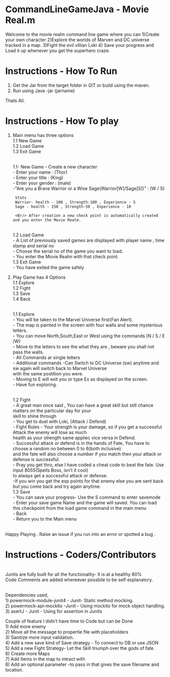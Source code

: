 # CommandLineGameJava - Movie Real.m
Welcome to the movie realm command line game where you can 
1)Create your own character
2)Explore the worlds of Marven and DC universe tracked in a map.
3)Fight the evil villian Loki
4) Save your progress and Load it up whenever you get the superhero craze.

# Instructions - How To Run
1) Get the Jar from the target folder in GIT or build using the maven.
2) Run using Java -jar (jarname)

Thats All.

# Instructions - How To play
1) Main menu has three options
	<Br/> 1.1 New Game
	<Br/> 1.2 Load Game
	<Br/> 1.3 Exit Game
	
	<Br/> 1.1- New Game - Create a new character
		<Br/> - Enter your name : (Thor)
		<Br/> - Enter your title : (King)
		<Br/> - Enter your gender : (male)
		<Br/> -"Are you a Brave Warrior or a Wise Sage(Warrior[W]/Sage[S])" : (W / S)
		
		Stats 
		Warrior- health - 100 , Strength-100 , Experience - 5
		Sage - health - 150 , Strength-50 , Experience - 10
		
		<Br/> After creation a new check point is automatically created and you enter the Movie Realm.
		
	<Br/> 1.2 Load Game
		<Br/> - A List of previously saved games are displayed with player name , time stamp and serial no
		<Br/> - Choose the serial no of the game you want to load.
		<Br/> - You enter the Movie Realm with that check point.
	<Br/> 1.3 Exit Game
		<Br/> - You have exited the game safely
		
2) Play Game has 4 Options
	<Br/> 1.1 Explore
	<Br/> 1.2 Fight
	<Br/> 1.3 Save
	<Br/> 1.4 Back
	
	<Br/> 1.1 Explore
		<Br/> - You will be taken to the Marvel Universe first(Fan Alert).
		<Br/> - The map is painted in the screen with four walls and some mysterious letters.
		<Br/> - You can move North,South,East or West using the commands (N / S / E /W)
		<Br/> - Move to the letters to see the what they are , beware you shall not pass the walls.
		<Br/> - All Commands ar single letters
		<Br/> - Additional commands -Can Switch to DC Universe (sw) anytime and sw again will switch back to Marvel Universe  <Br/> with the same postition you were.
		<Br/> - Moving to E will exit you or type Ex as displayed on the screen.
		<Br/> - Have fun exploring.
	
	<Br/> 1.2 Fight	
		<Br/> - A great man once said , You can have a great skill but still chance matters on the particular day for your <Br/> skill to shine through
		<Br/> - You get to duel with Loki, (Attack / Defend)
		<Br/> - Fight Rules - Your strength is your damage, so if you get a successful Attack the enemy will lose as much <Br/> health as your strength same appliec vice versa in Defend.
		<Br/> - Successful attack or defend is in the hands of Fate, You have to choose a random no between 0 to 6(both inclusive) 
		<Br/> and the fate will also choose a number if you match then your attack or defense is successful.
		<Br/> - Pray you get thro, else I have coded a cheat code to beat the fate. Use input 8055(Spells Boss, isn't it cool)<Br/>  to always get a successful attack or defense.
		<Br/> -If you win you get the exp points for that enemy else you are sent back but you come back and try again anytime.
	<Br/> 1.3 Save
		<Br/> - You can save your progress- Use the S command to enter savemode
		<Br/> - Enter your save game Name and the game will saved. You can load this checkpoint from the load game command in the main menu
		<Br/> - Back
		<Br/> - Return you to the Main menu

<Br/> Happy Playing . Raise an issue if you run into an error or spotted a bug . 

# Instructions - Coders/Contributors

<Br/> Junits are fully built for all the functionality- It is at a healthy 80%
<Br/> Code Comments are added whereever possbile to be self explanatory.

<Br/> Dependencies used,
<Br/> 1) powermock-module-junit4 - Junit- Static method mocking.
<Br/> 2) powermock-api-mockito -Junit -  Using mockito for mock object handling.
<Br/> 3) asertJ - Junit - Using for assertion in Junits


Couple of feature I didn't have time to Code but can be Done
<Br/> 1) Add more enemy
<Br/> 2) Move all the message to propertie file with placeholders
<Br/> 3) Sanitize more input validation.
<Br/> 4) Add a new save kind of Save strategy - To connect to DB or use JSON
<Br/> 5) Add a new  Fight Strategy- Let the Skill triumph over the gods of fate.
<Br/> 6) Create more Maps
<Br/> 7) Add Items in the map to intract with
<Br/> 8) Add an optional parameter -to pass in that gives the save filename and location.
		
		